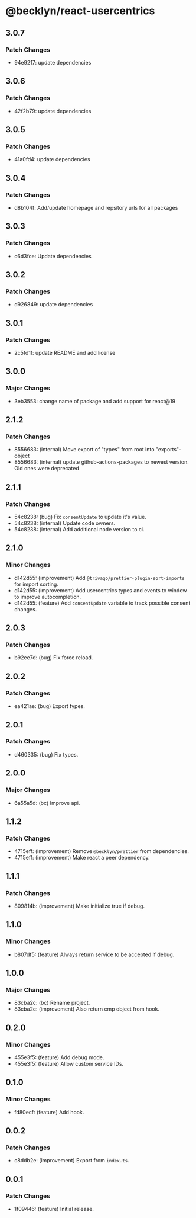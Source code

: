 # @becklyn/react-usercentrics

## 3.0.7

### Patch Changes

- 94e9217: update dependencies

## 3.0.6

### Patch Changes

- 42f2b79: update dependencies

## 3.0.5

### Patch Changes

- 41a0fd4: update dependencies

## 3.0.4

### Patch Changes

- d8b104f: Add/update homepage and repsitory urls for all packages

## 3.0.3

### Patch Changes

- c6d3fce: Update dependencies

## 3.0.2

### Patch Changes

- d926849: update dependencies

## 3.0.1

### Patch Changes

- 2c5fd1f: update README and add license

## 3.0.0

### Major Changes

- 3eb3553: change name of package and add support for react@19

## 2.1.2

### Patch Changes

- 8556683: (internal) Move export of "types" from root into "exports"-object
- 8556683: (internal) update github-actions-packages to newest version. Old ones were deprecated

## 2.1.1

### Patch Changes

- 54c8238: (bug) Fix `consentUpdate` to update it's value.
- 54c8238: (internal) Update code owners.
- 54c8238: (internal) Add additional node version to ci.

## 2.1.0

### Minor Changes

- d142d55: (improvement) Add `@trivago/prettier-plugin-sort-imports` for import sorting.
- d142d55: (improvement) Add usercentrics types and events to window to improve autocompletion.
- d142d55: (feature) Add `consentUpdate` variable to track possible consent changes.

## 2.0.3

### Patch Changes

- b92ee7d: (bug) Fix force reload.

## 2.0.2

### Patch Changes

- ea421ae: (bug) Export types.

## 2.0.1

### Patch Changes

- d460335: (bug) Fix types.

## 2.0.0

### Major Changes

- 6a55a5d: (bc) Improve api.

## 1.1.2

### Patch Changes

- 4715eff: (improvement) Remove `@becklyn/prettier` from dependencies.
- 4715eff: (improvement) Make react a peer dependency.

## 1.1.1

### Patch Changes

- 809814b: (improvement) Make initialize true if debug.

## 1.1.0

### Minor Changes

- b807df5: (feature) Always return service to be accepted if debug.

## 1.0.0

### Major Changes

- 83cba2c: (bc) Rename project.
- 83cba2c: (improvement) Also return cmp object from hook.

## 0.2.0

### Minor Changes

- 455e3f5: (feature) Add debug mode.
- 455e3f5: (feature) Allow custom service IDs.

## 0.1.0

### Minor Changes

- fd80ecf: (feature) Add hook.

## 0.0.2

### Patch Changes

- c8ddb2e: (improvement) Export from `index.ts`.

## 0.0.1

### Patch Changes

- 1f09446: (feature) Initial release.
